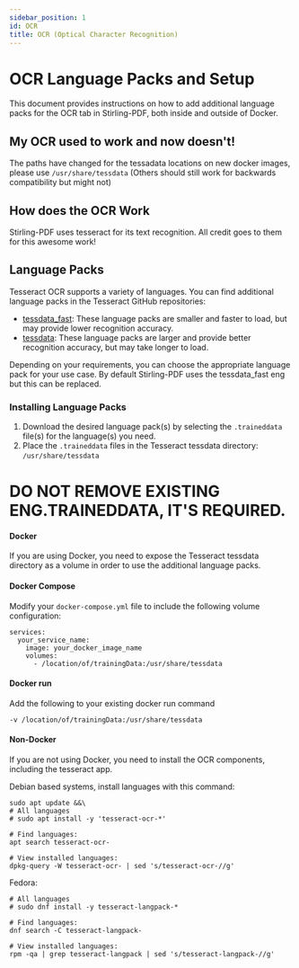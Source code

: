 ```yaml
---
sidebar_position: 1
id: OCR
title: OCR (Optical Character Recognition)
---
```

# OCR Language Packs and Setup

This document provides instructions on how to add additional language packs for the OCR tab in Stirling-PDF, both inside and outside of Docker.

## My OCR used to work and now doesn't!
The paths have changed for the tessadata locations on new docker images, please use ``/usr/share/tessdata`` (Others should still work for backwards compatibility but might not)

## How does the OCR Work
Stirling-PDF uses tesseract for its text recognition.
All credit goes to them for this awesome work!

## Language Packs

Tesseract OCR supports a variety of languages. You can find additional language packs in the Tesseract GitHub repositories:

- [tessdata_fast](https://github.com/tesseract-ocr/tessdata_fast): These language packs are smaller and faster to load, but may provide lower recognition accuracy.
- [tessdata](https://github.com/tesseract-ocr/tessdata): These language packs are larger and provide better recognition accuracy, but may take longer to load.

Depending on your requirements, you can choose the appropriate language pack for your use case. By default Stirling-PDF uses the tessdata_fast eng but this can be replaced.

### Installing Language Packs

1. Download the desired language pack(s) by selecting the `.traineddata` file(s) for the language(s) you need.
2. Place the `.traineddata` files in the Tesseract tessdata directory: `/usr/share/tessdata`

# DO NOT REMOVE EXISTING ENG.TRAINEDDATA, IT'S REQUIRED.

#### Docker

If you are using Docker, you need to expose the Tesseract tessdata directory as a volume in order to use the additional language packs.
#### Docker Compose
Modify your `docker-compose.yml` file to include the following volume configuration:


```
services:
  your_service_name:
    image: your_docker_image_name
    volumes:
      - /location/of/trainingData:/usr/share/tessdata
```


#### Docker run
Add the following to your existing docker run command
```
-v /location/of/trainingData:/usr/share/tessdata
```

#### Non-Docker
If you are not using Docker, you need to install the OCR components, including the tesseract app.

Debian based systems, install languages with this command:

```
sudo apt update &&\
# All languages
# sudo apt install -y 'tesseract-ocr-*'

# Find languages:
apt search tesseract-ocr-

# View installed languages:
dpkg-query -W tesseract-ocr- | sed 's/tesseract-ocr-//g'
```

Fedora:

```
# All languages
# sudo dnf install -y tesseract-langpack-*

# Find languages:
dnf search -C tesseract-langpack-

# View installed languages:
rpm -qa | grep tesseract-langpack | sed 's/tesseract-langpack-//g'
```
